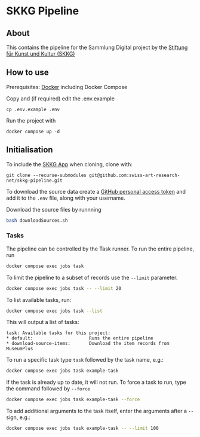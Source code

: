 # SKKG Pipeline

## About

This contains the pipeline for the Sammlung Digital project by the [Stiftung für Kunst und Kultur (SKKG)](https://www.skkg.ch/)

## How to use

Prerequisites: [Docker](http://docker.io) including Docker Compose

Copy and (if required) edit the .env.example
```
cp .env.example .env
```

Run the project with
```
docker compose up -d
```

## Initialisation

To include the [SKKG App](https://github.com/swiss-art-research-net/skkg-app) when cloning, clone with:
```
git clone --recurse-submodules git@github.com:swiss-art-research-net/skkg-pipeline.git
```

To download the source data create a [GitHub personal access token](https://github.com/settings/tokens) and add it to the `.env` file, along with your username.

Download the source files by runnning
```sh
bash downloadSources.sh
```

### Tasks

The pipeline can be controlled by the Task runner. To run the entire pipeline, run

```sh
docker compose exec jobs task
```

To limit the pipeline to a subset of records use the `--limit` parameter.

```sh
docker compose exec jobs task -- --limit 20
```

To list available tasks, run:

```sh
docker compose exec jobs task --list
```

This will output a list of tasks:
```
task: Available tasks for this project:
* default:                     Runs the entire pipeline
* download-source-items:       Download the item records from MuseumPlus
```

To run a specific task type `task` followed by the task name, e.g.:

```sh
docker compose exec jobs task example-task
```

If the task is already up to date, it will not run. To force a task to run, type the command followed by `--force`

```sh
docker compose exec jobs task example-task --force
```

To add additional arguments to the task itself, enter the arguments after a `--` sign, e.g.:

```sh
docker compose exec jobs task example-task -- --limit 100
```
